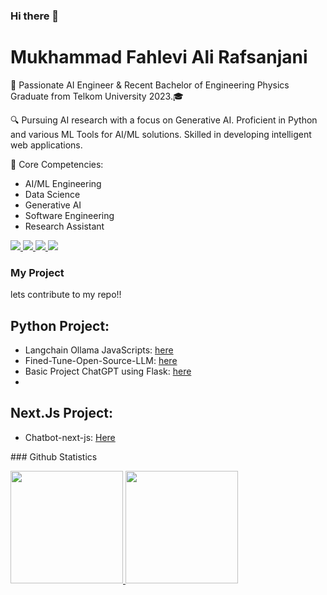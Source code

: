 ### Hi there 👋

# Mukhammad Fahlevi Ali Rafsanjani

🚀 Passionate AI Engineer & Recent Bachelor of Engineering Physics Graduate from Telkom University 2023.🎓

🔍 Pursuing AI research with a focus on Generative AI. Proficient in Python and various ML Tools for AI/ML solutions. Skilled in developing intelligent web applications.

🌟 Core Competencies:

- AI/ML Engineering
- Data Science
- Generative AI
- Software Engineering
- Research Assistant
<p>
  <a href="https://www.linkedin.com/in/fahlevialir">
    <img src ="https://img.shields.io/badge/LinkedIn-connect%20with%20me-5865f2"/>
  </a>
  <a href="mukhammad.fahlevi@insignia.co.id">
    <img src ="https://img.shields.io/badge/Mail%20with%20me-00FF00"/>
  </a>
  <a href="mukhammad.fahlevi@insignia.co.id">
    <img src ="https://img.shields.io/badge/Mail%20with%20me-00FF00"/>
  </a>
   <a href="http://discordapp.com/users/leleenjiner">
    <img src="https://img.shields.io/badge/Discord-chat%20me-5865f2?logo=discord&logoColor=f5f5f5&style=flat-square"/>
  </a>
</p>

### My Project
lets contribute to my repo!!
 ## Python Project:
 - Langchain Ollama JavaScripts: [here](https://github.com/Fahlevi20/Langchain-Ollama-JavaScripts)
 - Fined-Tune-Open-Source-LLM: [here](https://github.com/Fahlevi20/Fined-Tune-Open-Source-LLM)  
 - Basic Project ChatGPT using Flask: [here](https://github.com/Fahlevi20/basic_web_chat_gpt_flask)
 - 
 ## Next.Js Project:
 - Chatbot-next-js: [Here](https://github.com/Fahlevi20/gpt-chatbot-next-js)

</p>
### Github Statistics
<p align="left">
<a href="https://github.com/Fahlevi20">
  <img height="180em" src="https://github-readme-stats-eight-theta.vercel.app/api?username=Fahlevi20&show_icons=true&theme=algolia&include_all_commits=true&count_private=true"/>
  <img height="180em" src="https://github-readme-stats-eight-theta.vercel.app/api/top-langs/?username=mikhlasnr&layout=compact&langs_count=8&theme=algolia"/>
</a>
</p>

